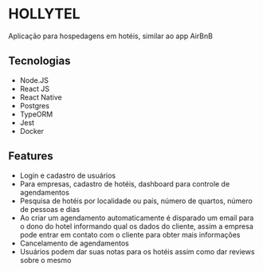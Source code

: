 # HOLLYTEL

Aplicação para hospedagens em hotéis, similar ao app AirBnB

## Tecnologias

- Node.JS
- React JS
- React Native
- Postgres
- TypeORM
- Jest
- Docker

## Features

- Login e cadastro de usuários
- Para empresas, cadastro de hotéis, dashboard para controle de agendamentos
- Pesquisa de hotéis por localidade ou país, número de quartos, número de pessoas e dias
- Ao criar um agendamento automaticamente é disparado um email para o dono do hotel informando qual os dados do cliente, assim a empresa pode entrar em contato com o cliente para obter mais informações
- Cancelamento de agendamentos
- Usuários podem dar suas notas para os hotéis assim como dar reviews sobre o mesmo
